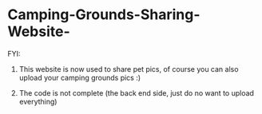 # Camping-Grounds-Sharing-Website-

FYI:

1. This website is now used to share pet pics, of course you can also upload your camping grounds pics :)

2. The code is not complete (the back end side, just do no want to upload everything)
